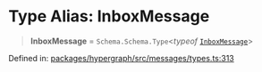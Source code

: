 # Type Alias: InboxMessage

> **InboxMessage** = `Schema.Schema.Type`\<*typeof* [`InboxMessage`](../variables/InboxMessage.md)\>

Defined in: [packages/hypergraph/src/messages/types.ts:313](https://github.com/hashirpm/hypergraph/blob/ab4ea1cdb9430798142e0d735aac9d31c2cf0ae0/packages/hypergraph/src/messages/types.ts#L313)
